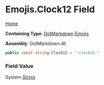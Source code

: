 # Emojis\.Clock12 Field

[Home](../../../README.md)

**Containing Type**: [DotMarkdown](../../README.md)\.[Emojis](../README.md)

**Assembly**: DotMarkdown\.dll

```csharp
public const string Clock12 = ":clock12:"
```

### Field Value

System\.[String](https://docs.microsoft.com/en-us/dotnet/api/system.string)